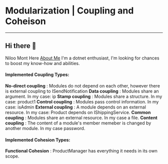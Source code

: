 # Modularization | Coupling and Coheison
***
## Hi there 👋
Niloo Mont Here [About Me](https://www.linkedin.com/in/niloufar-mont/)
I'm a dotnet enthusiast, I'm looking for chances to boost my know-how and abilities.

#### Implemented Coupling Types:
**No-direct coupling** : Modules do not depend on each other, however there is external coupling to ISendNotification
**Data coupling** : Modules share an argument. In my case: ip
**Stamp coupling** : Modules share a structure. In my case: product1
**Control coupling** : Modules pass control information. In my case: isAdmin
**External coupling** : A module depends on an external resource. In my case: Product depends on IShippingService.
**Common coupling** : Modules share an external resource. In my case a file.
**Content coupling** : The content of a module's member memeber is changed by another module. In my case password.

#### Implemented Cohesion Types:
**Functional Cohesion** : ProductManager has everything it needs in its own scope.